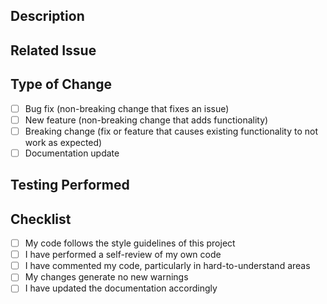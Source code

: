 ## Description

<!-- Describe your changes in detail -->

## Related Issue

<!-- Please link to the issue here -->
<!-- Example: Closes #123 -->

## Type of Change

<!-- Please delete options that are not relevant -->

- [ ] Bug fix (non-breaking change that fixes an issue)
- [ ] New feature (non-breaking change that adds functionality)
- [ ] Breaking change (fix or feature that causes existing functionality to not work as expected)
- [ ] Documentation update

## Testing Performed

<!-- Please describe the tests that you ran to verify your changes -->

## Checklist

- [ ] My code follows the style guidelines of this project
- [ ] I have performed a self-review of my own code
- [ ] I have commented my code, particularly in hard-to-understand areas
- [ ] My changes generate no new warnings
- [ ] I have updated the documentation accordingly
